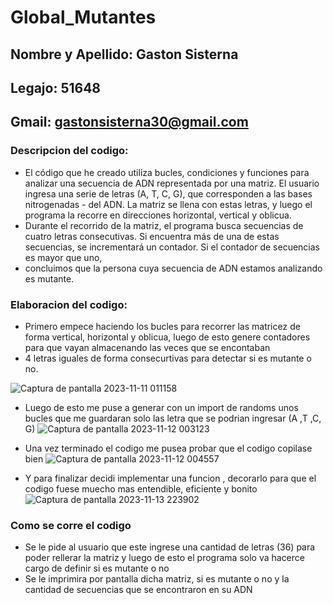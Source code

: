 # Global_Mutantes
## Nombre y Apellido: Gaston Sisterna
## Legajo: 51648
## Gmail: gastonsisterna30@gmail.com
### Descripcion del codigo:
- El código que he creado utiliza bucles, condiciones y funciones para analizar una secuencia de ADN representada por una matriz. El usuario ingresa una serie de letras (A, T, C, G), que corresponden a las bases nitrogenadas - del ADN. La matriz se llena con estas letras, y luego el programa la recorre en direcciones horizontal, vertical y oblicua.
- Durante el recorrido de la matriz, el programa busca secuencias de cuatro letras consecutivas. Si encuentra más de una de estas secuencias, se incrementará un contador. Si el contador de secuencias es mayor que uno, 
- concluimos que la persona cuya secuencia de ADN estamos analizando es mutante.
### Elaboracion del codigo:
- Primero empece haciendo los bucles para recorrer las matricez de forma vertical, horizontal y oblicua, luego de esto genere contadores para que vayan almacenando las veces que se encontaban
- 4 letras iguales de forma consecurtivas para detectar si es mutante o no.
  
![Captura de pantalla 2023-11-11 011158](https://github.com/Mdztonga/Global_Mutantes/assets/146146598/09eac9aa-a5e5-44e6-9e5b-10e11a20c777)
- Luego de esto me puse a generar con un import de randoms unos bucles que me guardaran solo las letra que se podrian ingresar (A ,T ,C, G)
![Captura de pantalla 2023-11-12 003123](https://github.com/Mdztonga/Global_Mutantes/assets/146146598/3a71bce7-6389-43db-b6e4-e8f7552ef3d0)

- Una vez terminado el codigo me pusea probar que el codigo copilase bien 
![Captura de pantalla 2023-11-12 004557](https://github.com/Mdztonga/Global_Mutantes/assets/146146598/d3225c5c-ec02-4f59-84a5-9cb331502246)

- Y para finalizar decidi implementar una funcion , decorarlo para que el codigo fuese muecho mas entendible, eficiente y bonito
![Captura de pantalla 2023-11-13 223902](https://github.com/Mdztonga/Global_Mutantes/assets/146146598/dfd83ae3-8776-42dd-85f9-6c19aa10e4ed)

### Como se corre el codigo
- Se le pide al usuario que este ingrese una cantidad de letras (36) para poder rellerar la matriz y luego de esto el programa solo va hacerce cargo de definir si es mutante o no
- Se le imprimira por pantalla dicha matriz, si es mutante o no y la cantidad de secuencias que se encontraron en su ADN
